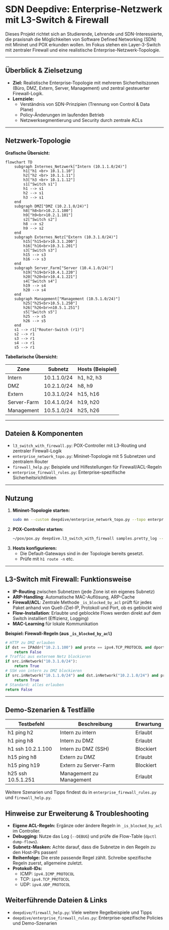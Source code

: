 # SDN Deepdive: Enterprise-Netzwerk mit L3-Switch & Firewall

Dieses Projekt richtet sich an Studierende, Lehrende und SDN-Interessierte, die praxisnah die Möglichkeiten von Software Defined Networking (SDN) mit Mininet und POX erkunden wollen. Im Fokus stehen ein Layer-3-Switch mit zentraler Firewall und eine realistische Enterprise-Netzwerk-Topologie.

---

## Überblick & Zielsetzung

- **Ziel:** Realistische Enterprise-Topologie mit mehreren Sicherheitszonen (Büro, DMZ, Extern, Server, Management) und zentral gesteuerter Firewall-Logik.
- **Lernziele:**
  - Verständnis von SDN-Prinzipien (Trennung von Control & Data Plane)
  - Policy-Änderungen im laufenden Betrieb
  - Netzwerksegmentierung und Security durch zentrale ACLs

---

## Netzwerk-Topologie

**Grafische Übersicht:**

```mermaid
flowchart TD
    subgraph Internes_Netzwerk["Intern (10.1.1.0/24)"]
        h1["h1 <br> 10.1.1.10"]
        h2["h2 <br> 10.1.1.11"]
        h3["h3 <br> 10.1.1.12"]
        s1["Switch s1"]
        h1 --> s1
        h2 --> s1
        h3 --> s1
    end
    subgraph DMZ["DMZ (10.2.1.0/24)"]
        h8["h8<br>10.2.1.100"]
        h9["h9<br>10.2.1.101"]
        s2["Switch s2"]
        h8 --> s2
        h9 --> s2
    end
    subgraph Externes_Netz["Extern (10.3.1.0/24)"]
        h15["h15<br>10.3.1.200"]
        h16["h16<br>10.3.1.201"]
        s3["Switch s3"]
        h15 --> s3
        h16 --> s3
    end
    subgraph Server_Farm["Server (10.4.1.0/24)"]
        h19["h19<br>10.4.1.220"]
        h20["h20<br>10.4.1.221"]
        s4["Switch s4"]
        h19 --> s4
        h20 --> s4
    end
    subgraph Management["Management (10.5.1.0/24)"]
        h25["h25<br>10.5.1.250"]
        h26["h26<br>n10.5.1.251"]
        s5["Switch s5"]
        h25 --> s5
        h26 --> s5
    end
    s1 --> r1["Router-Switch (r1)"]
    s2 --> r1
    s3 --> r1
    s4 --> r1
    s5 --> r1
```

**Tabellarische Übersicht:**

| Zone         | Subnetz         | Hosts (Beispiel)         |
|--------------|-----------------|--------------------------|
| Intern       | 10.1.1.0/24     | h1, h2, h3               |
| DMZ          | 10.2.1.0/24     | h8, h9                   |
| Extern       | 10.3.1.0/24     | h15, h16                 |
| Server-Farm  | 10.4.1.0/24     | h19, h20                 |
| Management   | 10.5.1.0/24     | h25, h26                 |

---

## Dateien & Komponenten

- `l3_switch_with_firewall.py`: POX-Controller mit L3-Routing und zentraler Firewall-Logik
- `enterprise_network_topo.py`: Mininet-Topologie mit 5 Subnetzen und zentralem Router
- `firewall_help.py`: Beispiele und Hilfestellungen für Firewall/ACL-Regeln
- `enterprise_firewall_rules.py`: Enterprise-spezifische Sicherheitsrichtlinien

---

## Nutzung

1. **Mininet-Topologie starten:**
   ```sh
   sudo mn --custom deepdive/enterprise_network_topo.py --topo enterprise --controller=remote,ip=127.0.0.1,port=6633 --mac -x
   ```
2. **POX-Controller starten:**
   ```sh
   ~/pox/pox.py deepdive.l3_switch_with_firewall samples.pretty_log --DEBUG
   ```
3. **Hosts konfigurieren:**
   - Die Default-Gateways sind in der Topologie bereits gesetzt.
   - Prüfe mit `h1 route -n` etc.

---

## L3-Switch mit Firewall: Funktionsweise

- **IP-Routing** zwischen Subnetzen (jede Zone ist ein eigenes Subnetz)
- **ARP-Handling**: Automatische MAC-Auflösung, ARP-Cache
- **Firewall/ACL**: Zentrale Methode `_is_blocked_by_acl` prüft für jedes Paket anhand von Quell-/Ziel-IP, Protokoll und Port, ob es geblockt wird
- **Flow-Installation**: Erlaubte und geblockte Flows werden direkt auf dem Switch installiert (Effizienz, Logging)
- **MAC-Learning** für lokale Kommunikation

**Beispiel: Firewall-Regeln (aus `_is_blocked_by_acl`)**
```python
# HTTP zu DMZ erlauben
if dst == IPAddr("10.2.1.100") and proto == ipv4.TCP_PROTOCOL and dport == 80:
    return False
# Traffic aus externem Netz blockieren
if src.inNetwork("10.3.1.0/24"):
    return True
# SSH von intern zu DMZ blockieren
if src.inNetwork("10.1.1.0/24") and dst.inNetwork("10.2.1.0/24") and proto == ipv4.TCP_PROTOCOL and dport == 22:
    return True
# Standard: alles erlauben
return False
```

---

## Demo-Szenarien & Testfälle

| Testbefehl                  | Beschreibung                        | Erwartung           |
|-----------------------------|-------------------------------------|---------------------|
| h1 ping h2                  | Intern zu intern                    | Erlaubt             |
| h1 ping h8                  | Intern zu DMZ                       | Erlaubt             |
| h1 ssh 10.2.1.100           | Intern zu DMZ (SSH)                 | Blockiert           |
| h15 ping h8                 | Extern zu DMZ                       | Erlaubt             |
| h15 ping h19                | Extern zu Server-Farm               | Blockiert           |
| h25 ssh 10.5.1.251          | Management zu Management            | Erlaubt             |

Weitere Szenarien und Tipps findest du in `enterprise_firewall_rules.py` und `firewall_help.py`.

## Hinweise zur Erweiterung & Troubleshooting

- **Eigene ACL-Regeln:** Ergänze oder ändere Regeln in `_is_blocked_by_acl` im Controller.
- **Debugging:** Nutze das Log (`--DEBUG`) und prüfe die Flow-Table (`dpctl dump-flows`).
- **Subnetz-Masken:** Achte darauf, dass die Subnetze in den Regeln zu den Host-IPs passen!
- **Reihenfolge:** Die erste passende Regel zählt. Schreibe spezifische Regeln zuerst, allgemeine zuletzt.
- **Protokoll-IDs:**
  - ICMP: `ipv4.ICMP_PROTOCOL`
  - TCP: `ipv4.TCP_PROTOCOL`
  - UDP: `ipv4.UDP_PROTOCOL`


## Weiterführende Dateien & Links

- `deepdive/firewall_help.py`: Viele weitere Regelbeispiele und Tipps
- `deepdive/enterprise_firewall_rules.py`: Enterprise-spezifische Policies und Demo-Szenarien

